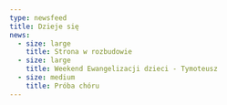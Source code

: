 ```yaml
---
type: newsfeed
title: Dzieje się
news:
  - size: large
    title: Strona w rozbudowie
  - size: large
    title: Weekend Ewangelizacji dzieci - Tymoteusz
  - size: medium
    title: Próba chóru
---
```


